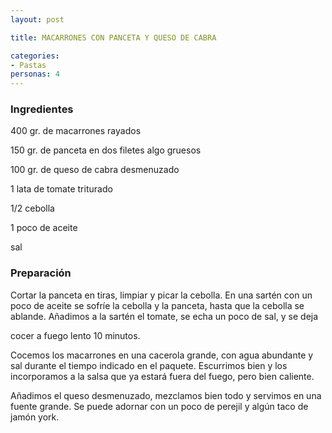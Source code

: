 ```yaml
---
layout: post

title: MACARRONES CON PANCETA Y QUESO DE CABRA

categories:
- Pastas
personas: 4 
---
```

<h3>Ingredientes</h3>
400 gr. de macarrones rayados

150 gr. de panceta en dos filetes algo gruesos

100 gr. de queso de cabra desmenuzado

1 lata de tomate triturado

1/2 cebolla

1 poco de aceite

sal

<h3>Preparación</h3>
Cortar la panceta en tiras, limpiar y picar la cebolla. En una sartén con un poco de aceite se sofríe la cebolla y la panceta, hasta que la cebolla se ablande. Añadimos a la sartén el tomate, se echa un poco de sal, y se deja

cocer a fuego lento 10 minutos.

Cocemos los macarrones en una cacerola grande, con agua abundante y sal durante el tiempo indicado en el paquete. Escurrimos bien y los incorporamos a la salsa que ya estará fuera del fuego, pero bien caliente.

Añadimos el queso desmenuzado, mezclamos bien todo y servimos en una fuente grande. Se puede adornar con un poco de perejil y algún taco de jamón york.